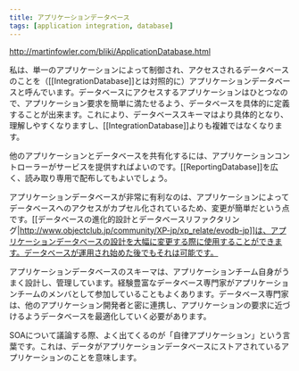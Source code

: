 ```yaml
---
title: アプリケーションデータベース
tags: [application integration, database]
---
```


http://martinfowler.com/bliki/ApplicationDatabase.html

私は、単一のアプリケーションによって制御され、アクセスされるデータベースのことを（[[IntegrationDatabase]]とは対照的に）アプリケーションデータベースと呼んでいます。データベースにアクセスするアプリケーションはひとつなので、アプリケーション要求を簡単に満たせるよう、データベースを具体的に定義することが出来ます。これにより、データベーススキーマはより具体的となり、理解しやすくなりますし、[[IntegrationDatabase]]よりも複雑ではなくなります。

他のアプリケーションとデータベースを共有化するには、アプリケーションコントローラーがサービスを提供すればよいのです。[[ReportingDatabase]]を広く、読み取り専用で配布してもよいでしょう。

アプリケーションデータベースが非常に有利なのは、アプリケーションによってデータベースへのアクセスがカプセル化されているため、変更が簡単だという点です。[[データベースの進化的設計とデータベースリファクタリング|http://www.objectclub.jp/community/XP-jp/xp_relate/evodb-jp]]は、アプリケーションデータベースの設計を大幅に変更する際に使用することができます。データベースが運用され始めた後でもそれは可能です。

アプリケーションデータベースのスキーマは、アプリケーションチーム自身がうまく設計し、管理しています。経験豊富なデータベース専門家がアプリケーションチームのメンバとして参加していることもよくあります。データベース専門家は、他のアプリケーション開発者と密に連携し、アプリケーションの要求に近づけるようデータベースを最適化していく必要があります。

SOAについて議論する際、よく出てくるのが「自律アプリケーション」という言葉です。これは、データがアプリケーションデータベースにストアされているアプリケーションのことを意味します。
